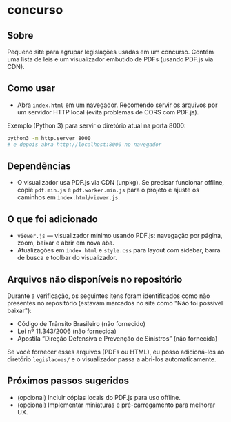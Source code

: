 # concurso

## Sobre

Pequeno site para agrupar legislações usadas em um concurso. Contém uma lista de leis e um visualizador embutido de PDFs (usando PDF.js via CDN).

## Como usar

- Abra `index.html` em um navegador. Recomendo servir os arquivos por um servidor HTTP local (evita problemas de CORS com PDF.js).

Exemplo (Python 3) para servir o diretório atual na porta 8000:

```bash
python3 -m http.server 8000
# e depois abra http://localhost:8000 no navegador
```

## Dependências

- O visualizador usa PDF.js via CDN (unpkg). Se precisar funcionar offline, copie `pdf.min.js` e `pdf.worker.min.js` para o projeto e ajuste os caminhos em `index.html`/`viewer.js`.

## O que foi adicionado

- `viewer.js` — visualizador mínimo usando PDF.js: navegação por página, zoom, baixar e abrir em nova aba.
- Atualizações em `index.html` e `style.css` para layout com sidebar, barra de busca e toolbar do visualizador.

## Arquivos não disponíveis no repositório

Durante a verificação, os seguintes itens foram identificados como não presentes no repositório (estavam marcados no site como "Não foi possível baixar"):

- Código de Trânsito Brasileiro (não fornecido)
- Lei nº 11.343/2006 (não fornecida)
- Apostila “Direção Defensiva e Prevenção de Sinistros” (não fornecida)

Se você fornecer esses arquivos (PDFs ou HTML), eu posso adicioná-los ao diretório `legislacoes/` e o visualizador passa a abri-los automaticamente.

## Próximos passos sugeridos

- (opcional) Incluir cópias locais do PDF.js para uso offline.
- (opcional) Implementar miniaturas e pré-carregamento para melhorar UX.
